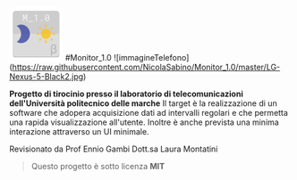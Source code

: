 ![logo](https://raw.githubusercontent.com/NicolaSabino/Monitor_1.0/master/app/src/main/res/mipmap-xhdpi/ic_launcher.png) #Monitor_1.0
![immagineTelefono] (https://raw.githubusercontent.com/NicolaSabino/Monitor_1.0/master/LG-Nexus-5-Black2.jpg)


**Progetto di tirocinio presso il laboratorio di telecomunicazioni dell'Università politecnico delle marche**
Il target è la realizzazione di un software che adopera acquisizione dati ad intervalli regolari e che permetta una rapida visualizzazione all'utente. Inoltre è anche prevista una minima interazione attraverso un UI minimale.

Revisionato da
Prof Ennio Gambi
Dott.sa Laura Montatini



>Questo progetto è sotto licenza **MIT**
